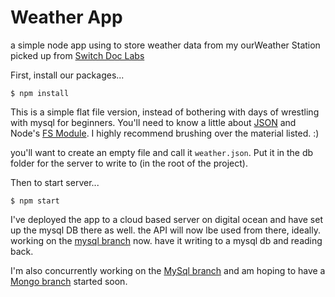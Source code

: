# Weather App
a simple node app using <DB> to store weather data from my ourWeather Station picked up from [Switch Doc Labs](https://github.com/switchdoclabs/OurWeatherWeatherPlus)

First, install our packages...

`$ npm install`

This is a simple flat file version, instead of bothering with days of wrestling with mysql for beginners. You'll need to know a little about [JSON](https://developer.mozilla.org/en-US/docs/Web/JavaScript/Reference/Global_Objects/JSON) and Node's [FS Module](https://nodejs.org/api/fs.html#fs_file_system). I highly recommend brushing over the material listed. :)

you'll want to create an empty file and call it `weather.json`. Put it in the db folder for the server to write to (in the root of the project).

Then to start server...

`$ npm start`

I've deployed the app to a cloud based server on digital ocean and have set up the mysql DB there as well. the API will now lbe used from there, ideally. working on the [mysql branch](https://github.com/zerosquadron/weatherApp/tree/with-MySQL) now. have it writing to a mysql db and reading back.

I'm also concurrently working on the [MySql branch](https://github.com/zerosquadron/weatherApp/tree/mysql) and am hoping to have a [Mongo branch](https://github.com/zerosquadron/weatherApp/tree/mongodb) started soon.
